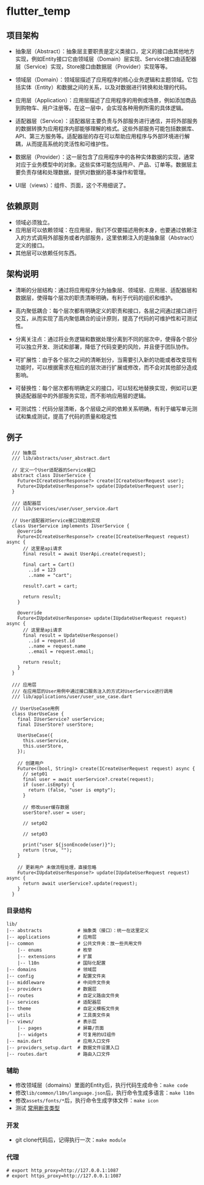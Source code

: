 <!--
 * @Author: Marlon.M
 * @Email: maiguangyang@163.com
 * @Date: 2024-04-15 09:59:05
-->
# flutter_temp

## 项目架构
- 抽象层（Abstract）：抽象层主要职责是定义类接口，定义的接口由其他地方实现，例如Entity接口它由领域层（Domain）层实现、Service接口由适配器层（Service）实现，Store接口由数据层（Provider）实现等等。
  
- 领域层（Domain）：领域层描述了应用程序的核心业务逻辑和主题领域。它包括实体（Entity）和数据之间的关系，以及对数据进行转换和处理的代码。

- 应用层（Application）：应用层描述了应用程序的用例或场景，例如添加商品到购物车、用户注册等。在这一层中，会实现各种用例所需的具体逻辑。

- 适配器层（Service）：适配器层主要负责与外部服务进行通信，并将外部服务的数据转换为应用程序内部能够理解的格式。这些外部服务可能包括数据库、API、第三方服务等。适配器层的存在可以帮助应用程序与外部环境进行解耦，从而提高系统的灵活性和可维护性。

- 数据层（Provider）：这一层包含了应用程序中的各种实体数据的实现，通常对应于业务模型中的对象。这些实体可能包括用户、产品、订单等。数据层主要负责存储和处理数据，提供对数据的基本操作和管理。
  
- UI层（views）：组件、页面，这个不用细说了。
  
## 依赖原则
- 领域必须独立。
- 应用层可以依赖领域：在应用层，我们不仅要描述用例本身，也要通过依赖注入的方式调用外部服务或者内部服务，这里依赖注入的是抽象层（Abstract）定义的接口。
- 其他层可以依赖任何东西。
  
## 架构说明
- 清晰的分层结构：通过将应用程序分为抽象层、领域层、应用层、适配器层和数据层，使得每个层次的职责清晰明确，有利于代码的组织和维护。
  
- 高内聚低耦合：每个层次都有明确定义的职责和接口，各层之间通过接口进行交互，从而实现了高内聚低耦合的设计原则，提高了代码的可维护性和可测试性。
  
- 分离关注点：通过将业务逻辑和数据处理分离到不同的层次中，使得各个部分可以独立开发、测试和部署，降低了代码变更的风险，并且便于团队协作。
  
- 可扩展性：由于各个层次之间的清晰划分，当需要引入新的功能或者改变现有功能时，可以根据需求在相应的层次进行扩展或修改，而不会对其他部分造成影响。
  
- 可替换性：每个层次都有明确定义的接口，可以轻松地替换实现，例如可以更换适配器层中的外部服务实现，而不影响应用层的逻辑。
  
- 可测试性：代码分层清晰，各个层级之间的依赖关系明确，有利于编写单元测试和集成测试，提高了代码的质量和稳定性
  
## 例子
```
  /// 抽象层
  /// lib/abstracts/user_abstract.dart

  // 定义一个User适配器的Service接口
  abstract class IUserService {
    Future<ICreateUserResponse?> create(ICreateUserRequest user);
    Future<IUpdateUserResponse?> update(IUpdateUserRequest user);
  }

  /// 适配器层
  /// lib/services/user/user_service.dart

  // User适配器对Service接口功能的实现
  class UserService implements IUserService {
    @override
    Future<ICreateUserResponse?> create(ICreateUserRequest request) async {
      // 这里是api请求
      final result = await UserApi.create(request);

      final cart = Cart()
        ..id = 123
        ..name = "cart";

      result?.cart = cart;

      return result;
    }

    @override
    Future<IUpdateUserResponse> update(IUpdateUserRequest request) async {
      // 这里是api请求
      final result = UpdateUserResponse()
        ..id = request.id
        ..name = request.name
        ..email = request.email;

      return result;
    }
  }

  /// 应用层
  /// 在应用层的User用例中通过接口服务注入的方式对UserService进行调用
  /// lib/applications/user/user_use_case.dart

  // UserUseCase用例
  class UserUseCase {
    final IUserService? userService;
    final IUserStore? userStore;

    UserUseCase({
      this.userService,
      this.userStore,
    });

    // 创建用户
    Future<(bool, String)> create(ICreateUserRequest request) async {
      // setp01
      final user = await userService?.create(request);
      if (user.isEmpty) {
        return (false, "user is empty");
      }

      // 修改user缓存数据
      userStore?.user = user;

      // setp02

      // setp03

      print("user ${jsonEncode(user)}");
      return (true, "");
    }

    // 更新用户 未做流程处理，直接忽略
    Future<IUpdateUserResponse?> update(IUpdateUserRequest request) async {
      return await userService?.update(request);
    }
  }

```

### 目录结构
```
lib/
|-- abstracts             # 抽象类（接口）：统一在这里定义
|-- applications          # 应用层
|-- common                # 公共文件夹：放一些共用文件
    |-- enums             # 枚举
    |-- extensions        # 扩展
    |-- l10n              # 国际化配置
|-- domains               # 领域层
|-- config                # 配置文件夹
|-- middleware            # 中间件文件夹
|-- providers             # 数据层
|-- routes                # 自定义路由文件夹
|-- services              # 适配器层
|-- theme                 # 自定义模板文件夹
|-- utils                 # 工具类文件夹
|-- views/                # 表示层
    |-- pages             # 屏幕/页面
    |-- widgets           # 可复用的UI组件
|-- main.dart             # 应用入口文件
|-- providers_setup.dart  # 数据文件设置入口
|-- routes.dart           # 路由入口文件

```
### 辅助
- 修改领域层（domains）里面的Entity后，执行代码生成命令：`make code`
- 修改`lib/common/l10n/language.json`后，执行命令生成多语言：`make l10n`
- 修改`assets/fonts/*`后，执行命令生成字体文件：`make icon`
- 测试 [常用断言类型](./docs/test.md)

### 开发
  - git clone代码后，记得执行一次：`make module`

### 代理
```
# export http_proxy=http://127.0.0.1:1087
# export https_proxy=http://127.0.0.1:1087
```
